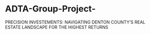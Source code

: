 # ADTA-Group-Project-
PRECISION INVESTEMENTS: NAVIGATING DENTON COUNTY’S REAL ESTATE LANDSCAPE FOR THE HIGHEST RETURNS
